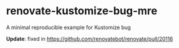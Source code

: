 # renovate-kustomize-bug-mre
A minimal reproducible example for Kustomize bug

**Update**: fixed in https://github.com/renovatebot/renovate/pull/20116
